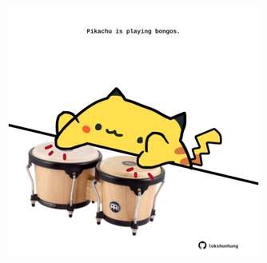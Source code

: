 <!-- built at 17/05/2022, 01:29:16 UTC -->
<p align="center">
  <img width="500" height="500" src="./ReadmeImage.svg">
</p>
